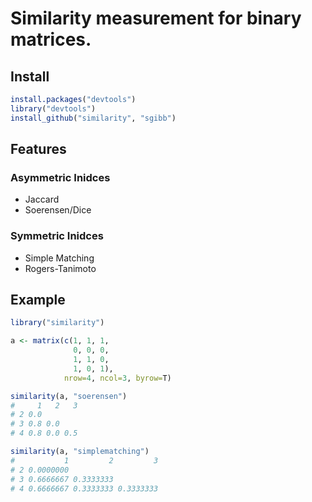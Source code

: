# Similarity measurement for binary matrices.


## Install

```R
install.packages("devtools")
library("devtools")
install_github("similarity", "sgibb")
```

## Features

### Asymmetric Inidces
- Jaccard
- Soerensen/Dice

### Symmetric Inidces
- Simple Matching
- Rogers-Tanimoto

## Example

```R
library("similarity")

a <- matrix(c(1, 1, 1,
              0, 0, 0,
              1, 1, 0,
              1, 0, 1),
            nrow=4, ncol=3, byrow=T)

similarity(a, "soerensen")
#     1   2   3
# 2 0.0        
# 3 0.8 0.0    
# 4 0.8 0.0 0.5

similarity(a, "simplematching")
#           1         2         3
# 2 0.0000000                    
# 3 0.6666667 0.3333333          
# 4 0.6666667 0.3333333 0.3333333

```
